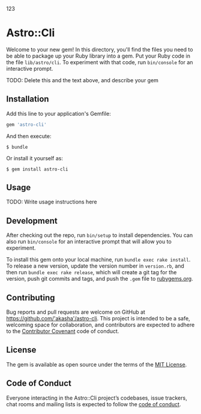 123
# Astro::Cli

Welcome to your new gem! In this directory, you'll find the files you need to be able to package up your Ruby library into a gem. Put your Ruby code in the file `lib/astro/cli`. To experiment with that code, run `bin/console` for an interactive prompt.

TODO: Delete this and the text above, and describe your gem

## Installation

Add this line to your application's Gemfile:

```ruby
gem 'astro-cli'
```

And then execute:

    $ bundle

Or install it yourself as:

    $ gem install astro-cli

## Usage

TODO: Write usage instructions here

## Development

After checking out the repo, run `bin/setup` to install dependencies. You can also run `bin/console` for an interactive prompt that will allow you to experiment.

To install this gem onto your local machine, run `bundle exec rake install`. To release a new version, update the version number in `version.rb`, and then run `bundle exec rake release`, which will create a git tag for the version, push git commits and tags, and push the `.gem` file to [rubygems.org](https://rubygems.org).

## Contributing

Bug reports and pull requests are welcome on GitHub at https://github.com/'akasha'/astro-cli. This project is intended to be a safe, welcoming space for collaboration, and contributors are expected to adhere to the [Contributor Covenant](http://contributor-covenant.org) code of conduct.

## License

The gem is available as open source under the terms of the [MIT License](https://opensource.org/licenses/MIT).

## Code of Conduct

Everyone interacting in the Astro::Cli project’s codebases, issue trackers, chat rooms and mailing lists is expected to follow the [code of conduct](https://github.com/'akasha'/astro-cli/blob/master/CODE_OF_CONDUCT.md).
